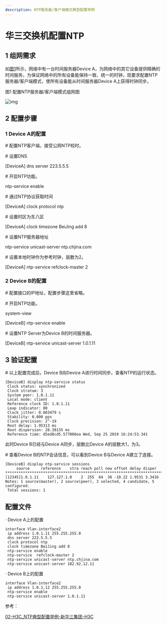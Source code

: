 ```yaml
---
description: NTP服务器/客户端模式典型配置举例
---
```


# 华三交换机配置NTP

## 1 组网需求

如[图1](https://www.h3c.com/cn/d\_202012/1371466\_30005\_0.htm#\_Ref256147451)所示，网络中有一台时间服务器Device A，为网络中的其它设备提供精确的时间服务，为保证网络中的所有设备能保持一致、统一的时钟，现要求配置NTP服务器/客户端模式，使所有设备能从时间服务器Device A上获得时钟同步。

图1 配置NTP服务器/客户端模式组网图

![img](https://pic.chjina.com/2023/06/01/20201231\_5475298\_image001\_1371466\_30005\_0.png)

## 2 配置步骤

### 1 Device A的配置

\# 配置NTP客户端，接受公网NTP校时。

\# 设置DNS

\[DeviceA] dns server 223.5.5.5

\# 开启NTP功能。

ntp-service enable

\# 通过NTP协议获取时间

\[DeviceA] clock protocol ntp

\# 设置时区为东八区

\[DeviceA] clock timezone BeiJing add 8

\# 设置NTP服务器地址

ntp-service unicast-server ntp.chjina.com

\# 设置本地时钟作为参考时钟，层数为2。

\[DeviceA] ntp-service refclock-master 2

### 2 Device B的配置

\# 配置接口的IP地址，配置步骤这里省略。

\# 开启NTP功能。

system-view

\[DeviceB] ntp-service enable

\# 设置NTP Server为Device B的时间服务器。

\[DeviceB] ntp-service unicast-server 1.0.1.11

## 3 验证配置

\# 以上配置完成后，Device B向Device A进行时间同步。查看NTP的运行状态。

```
[DeviceB] display ntp-service status
 Clock status: synchronized 
 Clock stratum: 3
 System peer: 1.0.1.11   
 Local mode: client     
 Reference clock ID: 1.0.1.11
 Leap indicator: 00     
 Clock jitter: 0.003479 s  
 Stability: 0.000 pps    
 Clock precision: 2^-19    
 Root delay: 1.95313 ms   
 Root dispersion: 28.38135 ms
 Reference time: d5ed8cd5.577006ea Wed, Sep 25 2019 16:24:53.341
```

此时Device B已经与Device A同步，层数比Device A的层数大1，为3。

\# 查看Device B的NTP会话信息，可以看到Device B与Device A建立了连接。

```
[DeviceB] display ntp-service sessions
​     source     reference    stra reach poll now offset delay disper
********************************************************************************
[12345]1.0.1.11    127.127.1.0    2  255  64  38 -10.22 1.9531 3.3416
Notes: 1 source(master), 2 source(peer), 3 selected, 4 candidate, 5 configured.
 Total sessions: 1
```

## 配置文件

· Device A上的配置

```
interface Vlan-interface2
 ip address 1.0.1.11 255.255.255.0
 dns server 223.5.5.5
 clock protocol ntp
 clock timezone BeiJing add 8
 ntp-service enable 
 ntp-service  refclock-master 2
 ntp-service unicast-server ntp.chjina.com
 ntp-service unicast-server 182.92.12.11
```

· Device B上的配置

```
interface Vlan-interface2
 ip address 1.0.1.12 255.255.255.0
 ntp-service enable
 ntp-service unicast-server 1.0.1.11
```

参考：

[02-H3C\_NTP典型配置举例-新华三集团-H3C](https://www.h3c.com/cn/d\_202201/1535193\_30005\_0.htm#\_Toc93421431)
